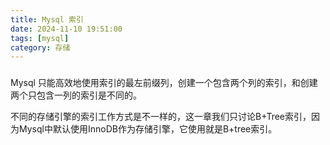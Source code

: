 ```yaml
---
title: Mysql 索引
date: 2024-11-10 19:51:00
tags: [mysql]
category: 存储
---
```


### 

Mysql 只能高效地使用索引的最左前缀列，创建一个包含两个列的索引，和创建两个只包含一列的索引是不同的。

不同的存储引擎的索引工作方式是不一样的，这一章我们只讨论B+Tree索引，因为Mysql中默认使用InnoDB作为存储引擎，它使用就是B+tree索引。



